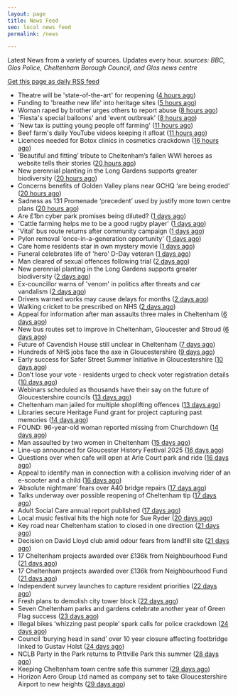 ```yaml
---
layout: page
title: News Feed
seo: local news feed
permalink: /news

---
```


Latest News from a variety of sources. Updates every hour.
_sources: BBC, Glos Police, Cheltenham Borough Council, and Glos news centre_

[Get this page as daily RSS feed](/daily.rss)

<!-- news_marker starts -->
- Theatre will be 'state-of-the-art' for reopening ([4 hours ago](https://www.bbc.com/news/articles/c93dl449dnro?at_medium=RSS&at_campaign=rss))
- Funding to 'breathe new life' into heritage sites ([5 hours ago](https://www.bbc.com/news/articles/cx29q84xel3o?at_medium=RSS&at_campaign=rss))
- Woman raped by brother urges others to report abuse ([8 hours ago](https://www.bbc.com/news/articles/cy4dv39224go?at_medium=RSS&at_campaign=rss))
- 'Fiesta's special balloons' and 'event outbreak' ([8 hours ago](https://www.bbc.com/news/articles/czd0ylj7er3o?at_medium=RSS&at_campaign=rss))
- 'New tax is putting young people off farming' ([11 hours ago](https://www.bbc.com/news/articles/c776nyen77do?at_medium=RSS&at_campaign=rss))
- Beef farm's daily YouTube videos keeping it afloat ([11 hours ago](https://www.bbc.com/news/articles/c5y34gevy35o?at_medium=RSS&at_campaign=rss))
- Licences needed for Botox clinics in cosmetics crackdown ([16 hours ago](https://www.bbc.com/news/articles/czd03ejd28lo?at_medium=RSS&at_campaign=rss))
- ‘Beautiful and fitting’ tribute to Cheltenham’s fallen WWI heroes as website tells their stories ([20 hours ago](https://gloucesternewscentre.co.uk/beautiful-and-fitting-tribute-to-cheltenhams-fallen-wwi-heroes-as-website-tells-their-stories/))
- New perennial planting in the Long Gardens supports greater biodiversity ([20 hours ago](https://gloucesternewscentre.co.uk/new-perennial-planting-in-the-long-gardens-supports-greater-biodiversity/))
- Concerns benefits of Golden Valley plans near GCHQ ‘are being eroded’ ([20 hours ago](https://gloucesternewscentre.co.uk/concerns-benefits-of-golden-valley-plans-near-gchq-are-being-eroded/))
- Sadness as 131 Promenade ‘precedent’ used by justify more town centre plans ([20 hours ago](https://gloucesternewscentre.co.uk/sadness-as-131-promenade-precedent-used-by-justify-more-town-centre-plans/))
- Are £1bn cyber park promises being diluted? ([1 days ago](https://www.bbc.com/news/articles/c4gm9y1n002o?at_medium=RSS&at_campaign=rss))
- 'Cattle farming helps me to be a good rugby player' ([1 days ago](https://www.bbc.com/news/articles/ce35qpv5zwwo?at_medium=RSS&at_campaign=rss))
- 'Vital' bus route returns after community campaign ([1 days ago](https://www.bbc.com/news/articles/c5yk5qjr2p4o?at_medium=RSS&at_campaign=rss))
- Pylon removal 'once-in-a-generation opportunity' ([1 days ago](https://www.bbc.com/news/articles/cp89v17yjjlo?at_medium=RSS&at_campaign=rss))
- Care home residents star in own mystery movie ([1 days ago](https://www.bbc.com/news/articles/c5yegp53q50o?at_medium=RSS&at_campaign=rss))
- Funeral celebrates life of 'hero' D-Day veteran ([1 days ago](https://www.bbc.com/news/articles/cm21eezgll2o?at_medium=RSS&at_campaign=rss))
- Man cleared of sexual offences following trial ([2 days ago](https://www.bbc.com/news/articles/ce35qnrepy4o?at_medium=RSS&at_campaign=rss))
- New perennial planting in the Long Gardens supports greater biodiversity ([2 days ago](https://www.cheltenham.gov.uk/news/article/3038/new_perennial_planting_in_the_long_gardens_supports_greater_biodiversity))
- Ex-councillor warns of 'venom' in politics after threats and car vandalism ([2 days ago](https://www.bbc.com/news/articles/c3wn861435do?at_medium=RSS&at_campaign=rss))
- Drivers warned works may cause delays for months ([2 days ago](https://www.bbc.com/news/articles/c890y8g1z92o?at_medium=RSS&at_campaign=rss))
- Walking cricket to be prescribed on NHS ([2 days ago](https://www.bbc.com/news/articles/cqxg0ylyypzo?at_medium=RSS&at_campaign=rss))
- Appeal for information after man assaults three males in Cheltenham ([6 days ago](https://gloucesternewscentre.co.uk/appeal-for-information-after-man-assaults-three-males-in-cheltenham/))
- New bus routes set to improve in Cheltenham, Gloucester and Stroud ([6 days ago](https://gloucesternewscentre.co.uk/new-bus-routes-set-to-improve-in-cheltenham-gloucester-and-stroud/))
- Future of Cavendish House still unclear in Cheltenham ([7 days ago](https://www.bbc.co.uk/sounds/play/p0lt903y?at_medium=RSS&at_campaign=rss))
- Hundreds of NHS jobs face the axe in Gloucestershire ([9 days ago](https://gloucesternewscentre.co.uk/hundreds-of-nhs-jobs-face-the-axe-in-gloucestershire/))
- Early success for Safer Street Summer Initiative in Gloucestershire ([10 days ago](https://gloucesternewscentre.co.uk/early-success-for-safer-street-summer-initiative-in-gloucestershire/))
- Don’t lose your vote - residents urged to check voter registration details ([10 days ago](https://www.cheltenham.gov.uk/news/article/3037/dont_lose_your_vote_-_residents_urged_to_check_voter_registration_details))
- Webinars scheduled as thousands have their say on the future of Gloucestershire councils ([13 days ago](https://gloucesternewscentre.co.uk/webinars-scheduled-as-thousands-have-their-say-on-the-future-of-gloucestershire-councils/))
- Cheltenham man jailed for multiple shoplifting offences ([13 days ago](https://gloucesternewscentre.co.uk/cheltenham-man-jailed-for-multiple-shoplifting-offences/))
- Libraries secure Heritage Fund grant for project capturing past memories ([14 days ago](https://gloucesternewscentre.co.uk/libraries-secure-heritage-fund-grant-for-project-capturing-past-memories/))
- FOUND: 96-year-old woman reported missing from Churchdown ([14 days ago](https://gloucesternewscentre.co.uk/search-for-96-year-old-woman-reported-missing-from-churchdown/))
- Man assaulted by two women in Cheltenham ([15 days ago](https://gloucesternewscentre.co.uk/man-assaulted-by-two-women-in-cheltenham/))
- Line-up announced for Gloucester History Festival 2025 ([16 days ago](https://gloucesternewscentre.co.uk/line-up-announced-for-gloucester-history-festival-2025/))
- Questions over when cafe will open at Arle Court park and ride ([16 days ago](https://gloucesternewscentre.co.uk/questions-over-when-cafe-will-open-at-arle-court-park-and-ride/))
- Appeal to identify man in connection with a collision involving rider of an e-scooter and a child ([16 days ago](https://gloucesternewscentre.co.uk/appeal-to-identify-man-in-connection-with-a-collision-involving-rider-of-an-e-scooter-and-a-child/))
- ‘Absolute nightmare’ fears over A40 bridge repairs ([17 days ago](https://gloucesternewscentre.co.uk/absolute-nightmare-fears-over-a40-bridge-repairs/))
- Talks underway over possible reopening of Cheltenham tip ([17 days ago](https://gloucesternewscentre.co.uk/talks-underway-over-possible-reopening-of-cheltenham-tip/))
- Adult Social Care annual report published ([17 days ago](https://gloucesternewscentre.co.uk/adult-social-care-annual-report-published/))
- Local music festival hits the high note for Sue Ryder ([20 days ago](https://gloucesternewscentre.co.uk/local-music-festival-hits-the-high-note-for-sue-ryder/))
- Key road near Cheltenham station to closed in one direction ([21 days ago](https://gloucesternewscentre.co.uk/key-road-near-cheltenham-station-to-closed-in-one-direction/))
- Decision on David Lloyd club amid odour fears from landfill site ([21 days ago](https://gloucesternewscentre.co.uk/decision-on-david-lloyd-club-amid-odour-fears-from-landfill-site/))
- 17 Cheltenham projects awarded over £136k from Neighbourhood Fund ([21 days ago](https://gloucesternewscentre.co.uk/17-cheltenham-projects-awarded-over-136k-from-neighbourhood-fund/))
- 17 Cheltenham projects awarded over £136k from Neighbourhood Fund ([21 days ago](https://www.cheltenham.gov.uk/news/article/3036/17_cheltenham_projects_awarded_over_136k_from_neighbourhood_fund))
- Independent survey launches to capture resident priorities ([22 days ago](https://www.cheltenham.gov.uk/news/article/3035/independent_survey_launches_to_capture_resident_priorities))
- Fresh plans to demolish city tower block ([22 days ago](https://www.bbc.co.uk/sounds/play/p0lqdgnz?at_medium=RSS&at_campaign=rss))
- Seven Cheltenham parks and gardens celebrate another year of Green Flag success ([23 days ago](https://www.cheltenham.gov.uk/news/article/3034/seven_cheltenham_parks_and_gardens_celebrate_another_year_of_green_flag_success))
- Illegal bikes ‘whizzing past people’ spark calls for police crackdown ([24 days ago](https://gloucesternewscentre.co.uk/illegal-bikes-whizzing-past-people-spark-calls-for-police-crackdown/))
- Council ‘burying head in sand’ over 10 year closure affecting footbridge linked to Gustav Holst ([24 days ago](https://gloucesternewscentre.co.uk/council-burying-head-in-sand-over-10-year-closure-affecting-footbridge-linked-to-gustav-holst/))
- NCLB Party in the Park returns to Pittville Park this summer ([28 days ago](https://www.cheltenham.gov.uk/news/article/3033/nclb_party_in_the_park_returns_to_pittville_park_this_summer))
- Keeping Cheltenham town centre safe this summer ([29 days ago](https://www.cheltenham.gov.uk/news/article/3032/keeping_cheltenham_town_centre_safe_this_summer))
- Horizon Aero Group Ltd named as company set to take Gloucestershire Airport to new heights ([29 days ago](https://www.cheltenham.gov.uk/news/article/3031/horizon_aero_group_ltd_named_as_company_set_to_take_gloucestershire_airport_to_new_heights))

<!-- news_marker ends -->
